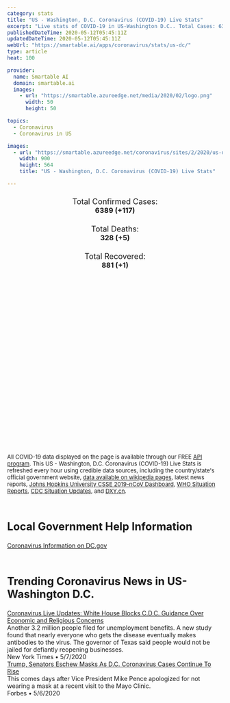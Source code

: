 ```yaml
---
category: stats
title: "US - Washington, D.C. Coronavirus (COVID-19) Live Stats"
excerpt: "Live stats of COVID-19 in US-Washington D.C.. Total Cases: 6389 (+117), Deaths: 328 (+5), Recoveries: 881(+1)."
publishedDateTime: 2020-05-12T05:45:11Z
updatedDateTime: 2020-05-12T05:45:11Z
webUrl: "https://smartable.ai/apps/coronavirus/stats/us-dc/"
type: article
heat: 100

provider:
  name: Smartable AI
  domain: smartable.ai
  images:
    - url: "https://smartable.azureedge.net/media/2020/02/logo.png"
      width: 50
      height: 50

topics:
  - Coronavirus
  - Coronavirus in US

images:
  - url: "https://smartable.azureedge.net/coronavirus/sites/2/2020/us-dc.jpg"
    width: 900
    height: 564
    title: "US - Washington, D.C. Coronavirus (COVID-19) Live Stats"

---
```

<div class="total-stats" style="text-align: center;">
    <h3>
	    <div style="font-size: 18px; font-weight: 400;">Total Confirmed Cases:</div>
	    6389 (<span class='red'>+117</span>)
    </h3>
    <h3>
	    <div style="font-size: 18px; font-weight: 400;">Total Deaths:</div>
	    328 (<span class='red'>+5</span>)
    </h3>
    <h3>
	    <div style="font-size: 18px; font-weight: 400;">Total Recovered:</div>
	    881 (<span class='green'>+1</span>)
    </h3>
</div>

<script type="text/javascript" src="https://www.gstatic.com/charts/loader.js"></script>

<div id="time_series_chart" style="width: 100%; height: 400px;"></div>
<script type="text/javascript">
  google.charts.load('current', {'packages':['corechart']});
  google.charts.setOnLoadCallback(drawChart);
  function drawChart() {
    var data = google.visualization.arrayToDataTable([
      ['Date', 'Total Cases', 'Total Deaths', 'Total Recovered'],
      ['1/22/2020', 0, 0, 0],['1/23/2020', 0, 0, 0],['1/24/2020', 0, 0, 0],['1/25/2020', 0, 0, 0],['1/26/2020', 0, 0, 0],['1/27/2020', 0, 0, 0],['1/28/2020', 0, 0, 0],['1/29/2020', 0, 0, 0],['1/30/2020', 0, 0, 0],['1/31/2020', 0, 0, 0],['2/1/2020', 0, 0, 0],['2/2/2020', 0, 0, 0],['2/3/2020', 0, 0, 0],['2/4/2020', 0, 0, 0],['2/5/2020', 0, 0, 0],['2/6/2020', 0, 0, 0],['2/7/2020', 0, 0, 0],['2/8/2020', 0, 0, 0],['2/9/2020', 0, 0, 0],['2/10/2020', 0, 0, 0],['2/11/2020', 0, 0, 0],['2/12/2020', 0, 0, 0],['2/13/2020', 0, 0, 0],['2/14/2020', 0, 0, 0],['2/15/2020', 0, 0, 0],['2/16/2020', 0, 0, 0],['2/17/2020', 0, 0, 0],['2/18/2020', 0, 0, 0],['2/19/2020', 0, 0, 0],['2/20/2020', 0, 0, 0],['2/21/2020', 0, 0, 0],['2/22/2020', 0, 0, 0],['2/23/2020', 0, 0, 0],['2/24/2020', 0, 0, 0],['2/25/2020', 0, 0, 0],['2/26/2020', 0, 0, 0],['2/27/2020', 0, 0, 0],['2/28/2020', 0, 0, 0],['2/29/2020', 0, 0, 0],['3/1/2020', 0, 0, 0],['3/2/2020', 0, 0, 0],['3/3/2020', 0, 0, 0],['3/4/2020', 0, 0, 0],['3/5/2020', 0, 0, 0],['3/6/2020', 0, 0, 0],['3/7/2020', 0, 0, 0],['3/8/2020', 2, 0, 0],['3/9/2020', 2, 0, 0],['3/10/2020', 4, 0, 0],['3/11/2020', 4, 0, 0],['3/12/2020', 10, 0, 0],['3/13/2020', 10, 0, 0],['3/14/2020', 16, 0, 0],['3/15/2020', 17, 0, 0],['3/16/2020', 22, 0, 0],['3/17/2020', 31, 0, 0],['3/18/2020', 40, 0, 0],['3/19/2020', 71, 0, 0],['3/20/2020', 77, 1, 0],['3/21/2020', 98, 1, 0],['3/22/2020', 120, 2, 0],['3/23/2020', 141, 2, 0],['3/24/2020', 187, 2, 0],['3/25/2020', 231, 3, 0],['3/26/2020', 267, 3, 0],['3/27/2020', 304, 4, 0],['3/28/2020', 342, 4, 0],['3/29/2020', 401, 9, 0],['3/30/2020', 495, 9, 66],['3/31/2020', 507, 9, 66],['4/1/2020', 586, 11, 121],['4/2/2020', 653, 12, 173],['4/3/2020', 757, 15, 173],['4/4/2020', 902, 21, 235],['4/5/2020', 1002, 22, 258],['4/6/2020', 1097, 24, 287],['4/7/2020', 1211, 22, 318],['4/8/2020', 1440, 27, 361],['4/9/2020', 1523, 32, 393],['4/10/2020', 1660, 38, 426],['4/11/2020', 1778, 47, 447],['4/12/2020', 1875, 50, 493],['4/13/2020', 1955, 52, 507],['4/14/2020', 2058, 67, 518],['4/15/2020', 2197, 72, 530],['4/16/2020', 2350, 81, 552],['4/17/2020', 2476, 86, 573],['4/18/2020', 2666, 91, 608],['4/19/2020', 2793, 96, 622],['4/20/2020', 2927, 105, 630],['4/21/2020', 3098, 112, 636],['4/22/2020', 3206, 127, 645],['4/23/2020', 3361, 139, 648],['4/24/2020', 3528, 153, 651],['4/25/2020', 3699, 165, 652],['4/26/2020', 3841, 178, 657],['4/27/2020', 3892, 185, 659],['4/28/2020', 3994, 190, 660],['4/29/2020', 4106, 205, 660],['4/30/2020', 4323, 224, 660],['5/1/2020', 4560, 232, 663],['5/2/2020', 4797, 240, 666],['5/3/2020', 5016, 251, 666],['5/4/2020', 5170, 258, 666],['5/5/2020', 5322, 264, 667],['5/6/2020', 5461, 277, 808],['5/7/2020', 5654, 285, 825],['5/8/2020', 5899, 304, 825],['5/9/2020', 6102, 311, 879],['5/10/2020', 6272, 323, 880],['5/11/2020', 6389, 328, 881],
    ]);
    var options = {
      curveType: 'none',
      chartArea: {'width': '80%', 'height': '80%'},
      legend: { position: 'top' },
      lineWidth: 5,
      colors: ['#f60109', '#444444', '#81B71F']
    };
    var chart = new google.visualization.LineChart(document.getElementById('time_series_chart'));
    chart.draw(data, options);
  }
</script>





<span style="font-size: 13px">All COVID-19 data displayed on the page is available through our FREE <a href="https://developer.smartable.ai">API program</a>. This US - Washington, D.C. Coronavirus (COVID-19) Live Stats is refreshed every hour using credible data sources, including the country/state's official government website, <a href="https://en.wikipedia.org/wiki/2019%E2%80%9320_coronavirus_pandemic" target="_blank">data available on wikipedia pages</a>, latest news reports, <a href="https://systems.jhu.edu/research/public-health/ncov/" target="_blank">Johns Hopkins University CSSE 2019-nCoV Dashboard</a>, <a href="https://www.who.int/emergencies/diseases/novel-coronavirus-2019/situation-reports" target="_blank">WHO Situation Reports</a>, <a href="https://www.cdc.gov/coronavirus/2019-ncov/index.html" target="_blank">CDC Situation Updates</a>, and <a href="https://ncov.dxy.cn/ncovh5/view/pneumonia" target="_blank">DXY.cn</a>.</span>

<h2 id="news" class="center" style="margin-top: 60px; font-size: 25px;">Local Government Help Information</h2>
<div class="info center">
<a href="https://coronavirus.dc.gov/" target="_blank">Coronavirus Information on DC.gov</a>
</div>
<h2 id="news" class="center" style="margin-top: 60px; font-size: 25px;">Trending Coronavirus News in US-Washington D.C.</h2>
<div class="row">
<div class="col-md-6 col-sm-12">
  <div class="content-card">
	<a href="https://www.nytimes.com/2020/05/07/us/coronavirus-updates-cases-deaths.html"><div class="card-image" style="background-image: url(https://www.nytimes.com/newsgraphics/2020/04/09/corona-virus-social-images-by-section/assets/US_promo.jpg?u=1588880289804)"></div></a>
	<div class="content">
		<div class="card-title"><a href="https://www.nytimes.com/2020/05/07/us/coronavirus-updates-cases-deaths.html">Coronavirus Live Updates: White House Blocks C.D.C. Guidance Over Economic and Religious Concerns</a></div>
		<div class="card-excerpt">Another 3.2 million people filed for unemployment benefits. A new study found that nearly everyone who gets the disease eventually makes antibodies to the virus. The governor of Texas said people would not be jailed for defiantly reopening businesses.</div>
		<div class="card-meta">
			<span class="card-provider">New York Times</span> • <span class="card-date">5/7/2020</span>
		</div>
	</div>
  </div>
</div>
<div class="col-md-6 col-sm-12">
  <div class="content-card">
	<a href="https://www.forbes.com/sites/andrewsolender/2020/05/06/trump-senators-eschew-masks-as-dc-coronavirus-cases-continue-to-rise/"><div class="card-image" style="background-image: url(https://thumbor.forbes.com/thumbor/fit-in/1200x0/filters%3Aformat%28jpg%29/https%3A%2F%2Fspecials-images.forbesimg.com%2Fimageserve%2F1211995037%2F0x0.jpg%3FcropX1%3D0%26cropX2%3D4857%26cropY1%3D0%26cropY2%3D2487)"></div></a>
	<div class="content">
		<div class="card-title"><a href="https://www.forbes.com/sites/andrewsolender/2020/05/06/trump-senators-eschew-masks-as-dc-coronavirus-cases-continue-to-rise/">Trump, Senators Eschew Masks As D.C. Coronavirus Cases Continue To Rise</a></div>
		<div class="card-excerpt">This comes days after Vice President Mike Pence apologized for not wearing a mask at a recent visit to the Mayo Clinic.</div>
		<div class="card-meta">
			<span class="card-provider">Forbes</span> • <span class="card-date">5/6/2020</span>
		</div>
	</div>
  </div>
</div>

</div>

